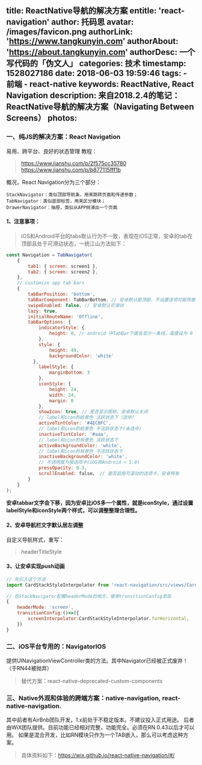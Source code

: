 title: ReactNative导航的解决方案
entitle: 'react-navigation'
author: 托码思
avatar: /images/favicon.png
authorLink: 'https://www.tangkunyin.com'
authorAbout: 'https://about.tangkunyin.com'
authorDesc: 一个写代码的「伪文人」
categories: 技术
timestamp: 1528027186
date: 2018-06-03 19:59:46
tags:
    - 前端
    - react-native
keywords: ReactNative, React Navigation
description: 来自2018.2.4的笔记：ReactNative导航的解决方案（Navigating Between Screens）
photos:
---

### 一、纯JS的解决方案：React Navigation

易用、跨平台、良好的状态管理
教程：

> https://www.jianshu.com/p/2f575cc35780
> https://www.jianshu.com/p/b877115fff1b

概况，React Navigation分为三个部分：
```
StackNavigator：类似顶部导航条，用来跳转页面和传递参数；
TabNavigator：类似底部标签，用来区分模块；
DrawerNavigator：抽屉，类似从APP侧滑出一个页面
```

#### 1、注意事项：

> iOS和Android平台的tabs默认行为不一致，表现在iOS正常，安卓的tab在顶部且处于可滑动状态，一统江山方法如下：

```javascript
const Navigation = TabNavigator(
    {
        tab1: { screen: screen1 },
        tab2: { screen: screen2 },
    },
    // customize app tab bars
    {
        tabBarPosition: 'bottom',
        tabBarComponent: TabBarBottom, // 安卓默认是顶部，不设置该项可能导致tabIcon位置错误
        swipeEnabled: false, // 安卓默认可滑动
        lazy: true,
        initialRouteName: 'Offline',
        tabBarOptions: {
            indicatorStyle: {
                height: 0, // android 中TabBar下面会显示一条线，高度设为 0 后就不显示线了
            },
            style: {
                height: 49,
                backgroundColor: 'white'
          },
            labelStyle: {
                marginBottom: 3
            },
            iconStyle: {
                height: 24,
                width: 24,
                margin: 0
            },
            showIcon: true, // 是否显示图标，安卓默认关闭
            // label和icon的前景色 活跃状态下（选中）
            activeTintColor: '#4ECBFC',
            // label和icon的前景色 不活跃状态下(未选中)
            inactiveTintColor: '#aaa',
            // label和icon的背景色 活跃状态下
            activeBackgroundColor: 'white',
            // label和icon的背景色 不活跃状态下
            inactiveBackgroundColor: 'white',
            // 不透明度为按选项卡(iOS和Android < 5.0)
            pressOpacity: 0.3,
            scrollEnabled: false， // 是否启用可滚动的选项卡，安卓特有
        }
    }
);
```

**安卓tabbar文字会下移，因为安卓比iOS多一个属性，就是iconStyle，通过设置labelStyle和iconStyle两个样式，可以调整整理合理性。**

#### 2、安卓导航栏文字默认居左调整
自定义导航样式，重写：

> headerTitleStyle

#### 3、让安卓实现push动画

```javascript
// 先引入这个方法
import CardStackStyleInterpolator from 'react-navigation/src/views/CardStackStyleInterpolator';
​
// 在StackNavigator配置headerMode的地方，使用transitionConfig添加
{
    headerMode: 'screen',
    transitionConfig:()=>({
        screenInterpolator:CardStackStyleInterpolator.forHorizontal,
    })
}

```

### 二、iOS平台专用的：NavigatorIOS

提供UINavigationViewController类的方法。其中Navigator已经被正式废弃！（于RN44被抛弃）

> 替代方案：react-native-deprecated-custom-components

### 三、Native外观和体验的跨端方案：native-navigation, react-native-navigation.

其中前者有AirBnb团队开发，1.x前处于不稳定版本。不建议投入正式用途。
后者由WiX团队提供。目前功能已经相对完整，功能完全。必须在RN 0.43以后才可以用。
如果是混合开发，比如RN模块只作为一个TAB嵌入，那么可以考虑这种方案。

> 具体资料如下：https://wix.github.io/react-native-navigation/#/

